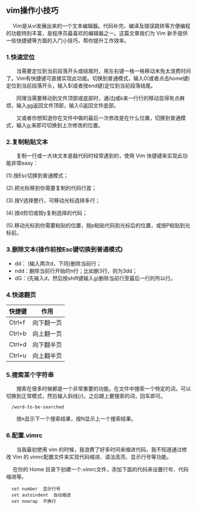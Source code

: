 ## vim操作小技巧 
   Vim是从vi发展出来的一个文本编辑器。代码补完、编译及错误跳转等方便编程的功能特别丰富，是程序员最喜欢的编辑器之一。这篇文章我们为 Vim 新手提供一些快捷键等方面的入门小技巧，帮你提升工作效率。

### 1.快速定位
  当需要定位到当前段落开头或结尾时，用左右键一格一格移动未免太浪费时间了。Vim有快捷键可直接实现此功能。切换到普通模式，输入0(或者点击home键)定位到当前段落开头，输入$(或者按end键)定位到当前段落结尾。

  同理当需要移动到文件顶部或底部时，通过j或k来一行行的移动显得有点麻烦，输入gg返回文件顶部，输入G返回文件底部。

  又或者你想知道你在文件中做的最后一次修改是在什么位置，切换到普通模式，输入g;来即可切换到上次修改的位置。

### 2.复制粘贴文本
  复制一行或一大块文本是敲代码时经常遇到的，使用 Vim 快捷键来实现此功能非常easy：

(1).按Esc切换到普通模式；

(2).把光标移到你需要复制的代码行首；

(3).按V选择整行，可移动光标选择多行；

(4).按d剪切或按y复制选择的代码；

(5).移动光标到你需要粘贴的位置，按p粘贴代码到光标后的位置，或按P粘贴到光标前。

### 3.删除文本(操作前按Esc键切换到普通模式)
- dd： (输入两次d，下同)删除当前行；
- ndd：删除当前行开始的n行；比如删3行，则为3dd；
- dG：(先输入d，然后按shift键输入g)删除当前行至最后一行的所以行。

### 4.快速翻页
| 快捷键 |     作用   |
| ------ | ---------- |
| Ctrl+f | 向下翻一页 |
| Ctrl+b | 向上翻一页 |
| Ctrl+d | 向下翻半页 |
| Ctrl+u | 向上翻半页 |

###  5.搜索某个字符串
  搜索在很多时候都是一个非常重要的功能。在文件中搜索一个特定的词，可以切换到正常模式，然后输入斜线(/)，之后跟上要搜索的词，回车即可。

      /word-to-be-searched 

  按n显示下一个搜索结果，按N显示上一个搜索结果。

### 6.配置.vimrc
  当我最初使用 vim 的时候，我浪费了好多时间来缩进代码，我不知道通过修改 Vim 的.vimrc配置文件来实现代码缩进、语法高亮、显示行号等功能。

   在你的 Home 目录下创建一个.vimrc文件，添加下面的代码来设置行号、代码缩进等。

      set number  显示行号
      set autoindent  自动缩进
      set nowrap  不换行
